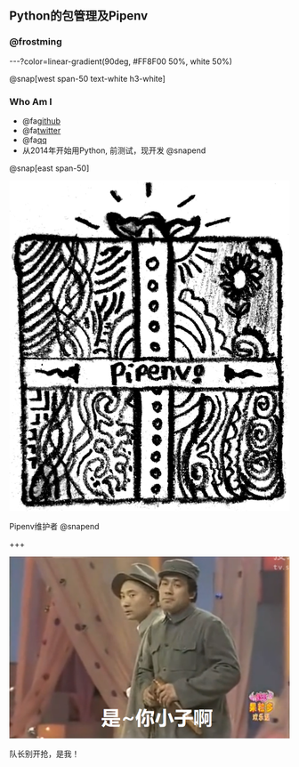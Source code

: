 ## Python的包管理及Pipenv

### @frostming

---?color=linear-gradient(90deg, #FF8F00 50%, white 50%)

@snap[west span-50 text-white h3-white]
### Who Am I

- @fa[github](frostming)
- @fa[twitter](frostming90)
- @fa[qq](Tencent)
- 从2014年开始用Python, 前测试，现开发
@snapend

@snap[east span-50]

![Pipenv logo](assets/images/pipenv.png)

Pipenv维护者
@snapend

+++

![Comic image](assets/images/comic.png)

队长别开抢，是我！

